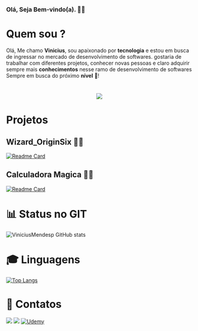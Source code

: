 ### Olá, Seja Bem-vindo(a). 🥳🎉


# Quem sou ?

 <p> Olá, Me chamo <strong>Vinicius</strong>, sou apaixonado por <strong>tecnologia</strong> e estou em busca de ingressar no mercado de desenvolvimento de softwares.
 gostaria de trabalhar com diferentes projetos, conhecer novas pessoas e claro adquirir sempre mais <strong>conhecimentos</strong> nesse ramo de desenvolvimento de softwares
Sempre em busca do próximo <strong>nível</strong> 🚀!</p>

 <h1 align="center">
 <img src="https://attaa.sa/files/library_thumbnails/c8c83ba_1600208181.jpg">
</h1>
 
 # Projetos

 ## Wizard_OriginSix 🧙‍♂️

[![Readme Card](https://github-readme-stats.vercel.app/api/pin/?username=ViniciusMendesp&repo=Wizard_OriginSix)](https://github.com/ViniciusMendesp/Wizard_OriginSix)

 ## Calculadora Magica 🧙‍♀️

[![Readme Card](https://github-readme-stats.vercel.app/api/pin/?username=ViniciusMendesp&repo=Calculadora)](https://github.com/ViniciusMendesp/Calculadora)

# 📊 Status no GIT

![ViniciusMendesp GitHub stats](https://github-readme-stats.vercel.app/api?username=ViniciusMendesp&show_icons=true&theme=gruvbox  )

# 🎓 Linguagens

[![Top Langs](https://github-readme-stats.vercel.app/api/top-langs/?username=ViniciusMendesp&layout=compact)](https://github.com/ViniciusMendesp/github-readme-stats)

# 📩 Contatos
  
  <a href="mailto:vinimendes201@gmail.com?subject=Hello%20World"><img src="https://camo.githubusercontent.com/571384769c09e0c66b45e39b5be70f68f552db3e2b2311bc2064f0d4a9f5983b/68747470733a2f2f696d672e736869656c64732e696f2f62616467652f476d61696c2d4431343833363f7374796c653d666f722d7468652d6261646765266c6f676f3d676d61696c266c6f676f436f6c6f723d7768697465" data-canonical-src="https://img.shields.io/badge/Gmail-D14836?style=for-the-badge&amp;logo=gmail&amp;logoColor=white" style="max-width:100%;"></a>
   <a href="https://www.linkedin.com/in/vinicius-mendes-pimentel/"><img src="https://camo.githubusercontent.com/a80d00f23720d0bc9f55481cfcd77ab79e141606829cf16ec43f8cacc7741e46/68747470733a2f2f696d672e736869656c64732e696f2f62616467652f4c696e6b6564496e2d3030373742353f7374796c653d666f722d7468652d6261646765266c6f676f3d6c696e6b6564696e266c6f676f436f6c6f723d7768697465" data-canonical-src="https://img.shields.io/badge/LinkedIn-0077B5?style=for-the-badge&amp;logo=linkedin&amp;logoColor=white" style="max-width:100%;"></a>
   <a href="https://www.udemy.com/user/vinicius-mendes-pimentel/">
 ![Udemy](https://img.shields.io/badge/Udemy-A435F0?style=for-the-badge&logo=Udemy&logoColor=white)
   
  # 
